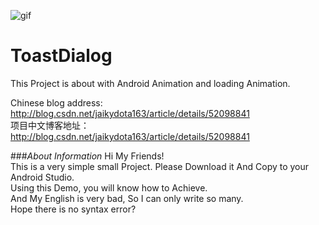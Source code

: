 ![gif](https://github.com/jaikydota/Android-LoadingAnimation/blob/master/LoadingAnimation/demo-resourse/demo.gif)  


# ToastDialog
This Project is about with Android Animation and loading Animation.<br>

Chinese blog address: http://blog.csdn.net/jaikydota163/article/details/52098841<br>
项目中文博客地址：http://blog.csdn.net/jaikydota163/article/details/52098841<br>


###*About Information*
Hi My Friends!<br>
This is a very simple small Project. Please Download it And Copy to your Android Studio.<br>
Using this Demo, you will know how to Achieve.<br>
And My English is very bad, So I can only write so many.<br>
Hope there is no syntax error?<br>
